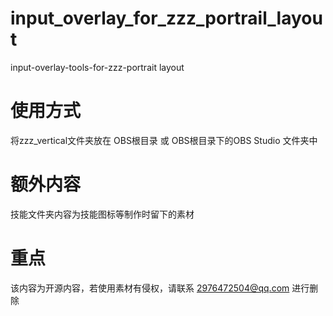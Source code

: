 # input_overlay_for_zzz_portrail_layout
input-overlay-tools-for-zzz-portrait layout
# 使用方式
将zzz_vertical文件夹放在 OBS根目录 或 OBS根目录下的OBS Studio 文件夹中
# 额外内容
技能文件夹内容为技能图标等制作时留下的素材
# 重点
该内容为开源内容，若使用素材有侵权，请联系 2976472504@qq.com 进行删除
